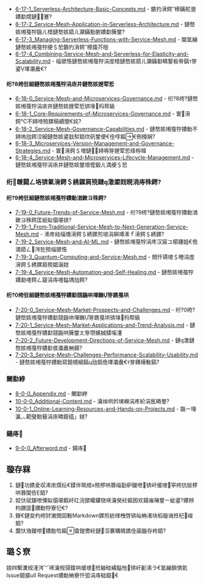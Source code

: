 ﻿* [6-17-1_Serverless-Architecture-Basic-Concepts.md](6-17-1_Serverless-Architecture-Basic-Concepts.md) - 鏃犳湇鍔″櫒鏋舵瀯鐨勫熀鏈蹇?
* [6-17-2_Service-Mesh-Application-in-Serverless-Architecture.md](6-17-2_Service-Mesh-Application-in-Serverless-Architecture.md) - 鏈嶅姟缃戞牸鍦ㄦ棤鏈嶅姟鍣ㄦ灦鏋勪腑鐨勫簲鐢?
* [6-17-3_Managing-Serverless-Functions-with-Service-Mesh.md](6-17-3_Managing-Serverless-Functions-with-Service-Mesh.md) - 閫氳繃鏈嶅姟缃戞牸绠＄悊鏃犳湇鍔″櫒鍑芥暟
* [6-17-4_Combining-Service-Mesh-and-Serverless-for-Elasticity-and-Scalability.md](6-17-4_Combining-Service-Mesh-and-Serverless-for-Elasticity-and-Scalability.md) - 缁撳悎鏈嶅姟缃戞牸涓庢棤鏈嶅姟鍣ㄦ灦鏋勫疄鐜板脊鎬т笌鍙墿灞曟€?

#### 绗?8绔狅細鏈嶅姟缃戞牸涓庡井鏈嶅姟娌荤悊

* [6-18-0_Service-Mesh-and-Microservices-Governance.md](6-18-0_Service-Mesh-and-Microservices-Governance.md) - 绗?8绔?鏈嶅姟缃戞牸涓庡井鏈嶅姟娌荤悊锛堟杩帮級
* [6-18-1_Core-Requirements-of-Microservices-Governance.md](6-18-1_Core-Requirements-of-Microservices-Governance.md) - 寰湇鍔℃不鐞嗙殑鏍稿績闇€姹?
* [6-18-2_Service-Mesh-Governance-Capabilities.md](6-18-2_Service-Mesh-Governance-Capabilities.md) - 鏈嶅姟缃戞牸鐨勬不鐞嗚兘鍔涳細鏈嶅姟鍙戠幇銆佽矾鐢便€佺啍鏂€侀檺娴?
* [6-18-3_Microservices-Version-Management-and-Governance-Strategies.md](6-18-3_Microservices-Version-Management-and-Governance-Strategies.md) - 寰湇鍔＄増鏈鐞嗕笌娌荤悊绛栫暐
* [6-18-4_Service-Mesh-and-Microservices-Lifecycle-Management.md](6-18-4_Service-Mesh-and-Microservices-Lifecycle-Management.md) - 鏈嶅姟缃戞牸涓庡井鏈嶅姟鐢熷懡鍛ㄦ湡绠＄悊

### 绗竷閮ㄥ垎锛氭湇鍔＄綉鏍肩殑鏈潵鍙戝睍涓庤秼鍔?

#### 绗?9绔狅細鏈嶅姟缃戞牸鐨勬湭鏉ヨ秼鍔?

* [7-19-0_Future-Trends-of-Service-Mesh.md](7-19-0_Future-Trends-of-Service-Mesh.md) - 绗?9绔?鏈嶅姟缃戞牸鐨勬湭鏉ヨ秼鍔匡紙姒傝堪锛?
* [7-19-1_From-Traditional-Service-Mesh-to-Next-Generation-Service-Mesh.md](7-19-1_From-Traditional-Service-Mesh-to-Next-Generation-Service-Mesh.md) - 浠庝紶缁熸湇鍔＄綉鏍煎埌涓嬩竴浠ｆ湇鍔＄綉鏍?
* [7-19-2_Service-Mesh-and-AI-ML.md](7-19-2_Service-Mesh-and-AI-ML.md) - 鏈嶅姟缃戞牸涓庝汉宸ユ櫤鑳姐€佹満鍣ㄥ涔犵殑缁撳悎
* [7-19-3_Quantum-Computing-and-Service-Mesh.md](7-19-3_Quantum-Computing-and-Service-Mesh.md) - 閲忓瓙璁＄畻涓庢湇鍔＄綉鏍肩殑娼滃姏
* [7-19-4_Service-Mesh-Automation-and-Self-Healing.md](7-19-4_Service-Mesh-Automation-and-Self-Healing.md) - 鏈嶅姟缃戞牸鐨勮嚜鍔ㄥ寲涓庤嚜鎰堣兘鍔?

#### 绗?0绔狅細鏈嶅姟缃戞牸鐨勫競鍦哄墠鏅笌鎸戞垬

* [7-20-0_Service-Mesh-Market-Prospects-and-Challenges.md](7-20-0_Service-Mesh-Market-Prospects-and-Challenges.md) - 绗?0绔?鏈嶅姟缃戞牸鐨勫競鍦哄墠鏅笌鎸戞垬锛堟杩帮級
* [7-20-1_Service-Mesh-Market-Applications-and-Trend-Analysis.md](7-20-1_Service-Mesh-Market-Applications-and-Trend-Analysis.md) - 鏈嶅姟缃戞牸鐨勫競鍦哄簲鐢ㄤ笌瓒嬪娍鍒嗘瀽
* [7-20-2_Future-Development-Directions-of-Service-Mesh.md](7-20-2_Future-Development-Directions-of-Service-Mesh.md) - 鏈潵鏈嶅姟缃戞牸鐨勫彂灞曟柟鍚?
* [7-20-3_Service-Mesh-Challenges-Performance-Scalability-Usability.md](7-20-3_Service-Mesh-Challenges-Performance-Scalability-Usability.md) - 鏈嶅姟缃戞牸鐨勬寫鎴橈細鎬ц兘銆佹墿灞曟€т笌鏄撶敤鎬?

### 闄勫綍

* [8-0-0_Appendix.md](8-0-0_Appendix.md) - 闄勫綍
* [10-0-0_Additional-Content.md](10-0-0_Additional-Content.md) - 瀹炴垬妗堜緥涓庝紒涓氬疄璺?
* [10-0-1_Online-Learning-Resources-and-Hands-on-Projects.md](10-0-1_Online-Learning-Resources-and-Hands-on-Projects.md) - 鍦ㄧ嚎瀛︿範璧勬簮涓庡疄鎴橀」鐩?

### 鍚庤

* [9-0-0_Afterword.md](9-0-0_Afterword.md) - 鍚庤

## 璇存槑

1. 鏈功鎸夌収浠庡熀纭€鍒伴珮绾х殑椤哄簭缁勭粐鍐呭锛屽缓璁寜绔犺妭椤哄簭闃呰銆?
2. 姣忕珷鍖呭惈姒傝堪鍜屽叿浣撳皬鑺傚唴瀹癸紝鏂囦欢鍚嶉噰鐢ㄧ紪鍙?鑻辨枃鏍囬鐨勬牸寮忋€?
3. 鎵€鏈夋枃绔犲潎閲囩敤Markdown鏍煎紡缂栧啓锛屾柟渚块槄璇诲拰杞崲銆?
4. 闅忕潃鍐呭鐨勪笉鏂畬鍠勶紝鏈洰褰曞皢鎸佺画鏇存柊銆?

## 璐＄尞

娆㈣繋瀵规湰涔﹀唴瀹规彁鍑哄缓璁拰鏀硅繘鎰忚锛屽彲浠ラ€氳繃鎻愪氦Issue鎴朠ull Request鐨勬柟寮忓弬涓庤础鐚€

